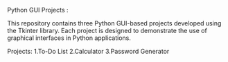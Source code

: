 Python GUI Projects :

This repository contains three Python GUI-based projects developed using the Tkinter library. Each project is designed to demonstrate the use of graphical interfaces in Python applications.

Projects:
1.To-Do List
2.Calculator
3.Password Generator
